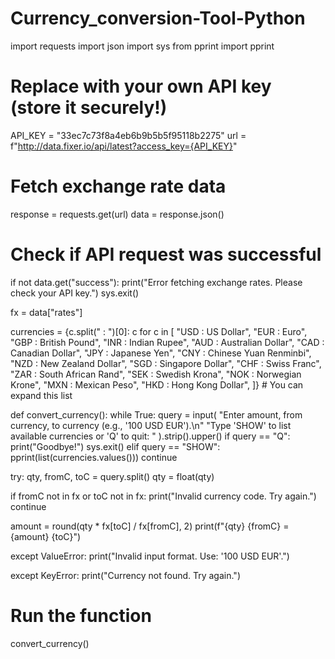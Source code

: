 # Currency_conversion-Tool-Python

import requests
import json
import sys
from pprint import pprint

# Replace with your own API key (store it securely!)
API_KEY = "33ec7c73f8a4eb6b9b5b5f95118b2275"
url = f"http://data.fixer.io/api/latest?access_key={API_KEY}"

# Fetch exchange rate data
response = requests.get(url)
data = response.json()

# Check if API request was successful
if not data.get("success"):
    print("Error fetching exchange rates. Please check your API key.")
    sys.exit()

fx = data["rates"]

currencies = {c.split(" : ")[0]: c for c in [
    "USD : US Dollar",
    "EUR : Euro",
    "GBP : British Pound",
    "INR : Indian Rupee",
    "AUD : Australian Dollar",
    "CAD : Canadian Dollar",
    "JPY : Japanese Yen",
    "CNY : Chinese Yuan Renminbi",
    "NZD : New Zealand Dollar",
    "SGD : Singapore Dollar",
    "CHF : Swiss Franc",
    "ZAR : South African Rand",
    "SEK : Swedish Krona",
    "NOK : Norwegian Krone",
    "MXN : Mexican Peso",
    "HKD : Hong Kong Dollar",
]}  # You can expand this list


def convert_currency():
    while True:
        query = input(
            "Enter amount, from currency, to currency (e.g., '100 USD EUR').\n"
            "Type 'SHOW' to list available currencies or 'Q' to quit: "
        ).strip().upper()
 if query == "Q":
            print("Goodbye!")
            sys.exit()
   elif query == "SHOW":
            pprint(list(currencies.values()))
            continue

   try:
            qty, fromC, toC = query.split()
            qty = float(qty)

   if fromC not in fx or toC not in fx:
                print("Invalid currency code. Try again.")
                continue

  amount = round(qty * fx[toC] / fx[fromC], 2)
            print(f"{qty} {fromC} = {amount} {toC}")

 except ValueError:
            print("Invalid input                 format. Use: '100 USD EUR'.")

  except KeyError:
            print("Currency not found. Try again.")


# Run the function
convert_currency()
